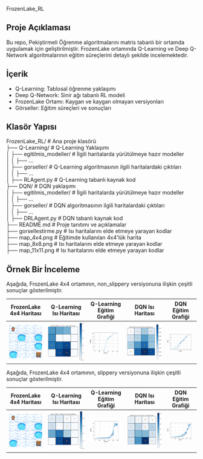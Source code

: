 FrozenLake_RL 

## Proje Açıklaması
 Bu repo, Pekiştirmeli Öğrenme algoritmalarını matris tabanlı bir ortamda uygulamak için geliştirilmiştir. FrozenLake ortamında Q-Learning ve Deep Q-Network algoritmalarının eğitim süreçlerini detaylı şekilde incelemektedir.

## İçerik 
- Q-Learning: Tablosal öğrenme yaklaşımı
- Deep Q-Network: Sinir ağı tabanlı RL modeli
- FrozenLake Ortamı: Kaygan ve kaygan olmayan versiyonları
- Görseller: Eğitim süreçleri ve sonuçları

## Klasör Yapısı  
FrozenLake_RL/                        # Ana proje klasörü  
├── Q-Learning/                       # Q-Learning Yaklaşımı  
│   ├── egitilmis_modeller/           # İlgili haritalarda yürütülmeye hazır modeller  
│   │   ├── ...  
│   ├── gorseller/                    # Q-Learning algoritmasının ilgili haritalardaki çıktıları  
│   │   ├── ...  
│   ├── RLAgent.py                    # Q-Learning tabanlı kaynak kod  
├── DQN/                              # DQN yaklaşımı  
│   ├── egitilmis_modeller/           # İlgili haritalarda yürütülmeye hazır modeller  
│   │   ├── ...  
│   ├── gorseller/                    # DQN algoritmasının ilgili haritalardaki çıktıları  
│   │   ├── ...  
│   ├── DRLAgent.py                   # DQN tabanlı kaynak kod  
├── README.md                         # Proje tanıtımı ve açıklamalar  
├── gorsellestirme.py                 # Isı haritalarını elde etmeye yarayan kodlar  
├── map_4x4.png                       # Eğitimde kullanılan 4x4'lük harita  
├── map_8x8.png                       # Isı haritalarını elde etmeye yarayan kodlar  
├── map_11x11.png                     # Isı haritalarını elde etmeye yarayan kodlar  

## Örnek Bir İnceleme
Aşağıda, FrozenLake 4x4 ortamının, non_slippery versiyonuna ilişkin çeşitli sonuçlar gösterilmiştir.  

| FrozenLake 4x4 Haritası | Q-Learning Isı Haritası | Q-Learning Eğitim Grafiği | DQN Isı Haritası | DQN Eğitim Grafiği |
|-------------------------|-------------------------|---------------------------|------------------|-------------------|
| ![FrozenLake](map_4x4.png) | ![QL Heatmap](Q-Learning/gorseller/q_table_4x4_non_slippery.png) | ![QL Training](Q-Learning/gorseller/rewards_and_episodes_4x4_non_slippery.png) | ![DQN Heatmap](DQN/gorseller/frozen_lake_dql_4x4_non_slippery.png) | ![DQN Training](DQN/gorseller/rewards_and_episodes_4x4_non_slippery.png) |

Aşağıda, FrozenLake 4x4 ortamının, slippery versiyonuna ilişkin çeşitli sonuçlar gösterilmiştir.  

| FrozenLake 4x4 Haritası | Q-Learning Isı Haritası | Q-Learning Eğitim Grafiği | DQN Isı Haritası | DQN Eğitim Grafiği |
|-------------------------|-------------------------|---------------------------|------------------|-------------------|
| ![FrozenLake](map_4x4.png) | ![QL Heatmap](Q-Learning/gorseller/q_table_4x4_slippery.png) | ![QL Training](Q-Learning/gorseller/rewards_and_episodes_4x4_slippery.png) | ![DQN Heatmap](DQN/gorseller/frozen_lake_dql_4x4_slippery.png) | ![DQN Training](DQN/gorseller/rewards_and_episodes_4x4_slippery.png) |
